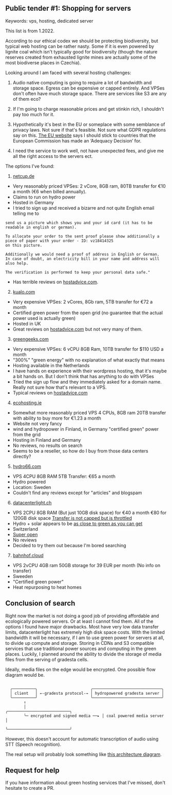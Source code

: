 Public tender #1: Shopping for servers
----------------------------------------------

Keywords: vps, hosting, dedicated server

This list is from 1.2022.

According to our ethical codex we should be protecting biodiversity, but typical web hosting can be rather nasty. Some if it is even powered by lignite coal which isn't typically good for biodiversity (though the nature reserves created from exhausted lignite mines are actually some of the most biodiverse places in Czechia).

Looking around I am faced with several hosting challenges:

1. Audio native computing is going to require a lot of bandwidth and storage space. Egress can be expensive or capped entirely. And VPSes don't often have much storage space. There are services like S3 are any of them eco?

2. If I'm going to charge reasonable prices and get stinkin rich, I shouldn't pay too much for it.

3. Hypothetically it's best in the EU or someplace with some semblance of privacy laws. Not sure if that's feasible. Not sure what GDPR regulations say on this. [The EU website](https://ec.europa.eu/info/law/law-topic/data-protection/reform/rules-business-and-organisations/obligations/what-rules-apply-if-my-organisation-transfers-data-outside-eu_en) says I should stick to countries that the European Commission has made an ‘Adequacy Decision’ for.

4. I need the service to work well, not have unexpected fees, and give me all the right access to the servers ect.

The options I've found:

1. [netcup.de](netcup.de)
 - Very reasonably priced VPSes: 2 vCore, 8GB ram, 80TB transfer for €10 a month (€6 when billed annually).
 - Claims to run on hydro power
 - Hosted in Germany
 - I tried to sign up and received a bizarre and not quite English email telling me to 
 
 ```
 send us a picture which shows you and your id card (it has to be readable in english or german).

To allocate your order to the sent proof please show additionally a
piece of paper with your order - ID: vz18414325
on this picture.

Additionally we would need a proof of address in English or German.
In case of doubt, an electricity bill in your name and address will also help.

The verification is performed to keep your personal data safe."
```
 - Has terrible reviews on [hostadvice.com](https://hostadvice.com/hosting-company/netcup-reviews/#main-info).
 
2. [kualo.com](kualo.com)
 - Very expensive VPSes: 2 vCores, 8Gb ram, 5TB transfer for €72 a month
 - Certified green power from the open grid (no guarantee that the actual power used is actually green)
 - Hosted in UK
 - Great reviews on [hostadvice.com](https://hostadvice.com/hosting-company/kualo-web-hosting-reviews/) but not very many of them.
 
3. [greengeeks.com](greengeeks.com)
 - Very expensive VPSes: 6 vCPU 8GB Ram, 10TB transfer for $110 USD a month
 - "300%" "green energy" with no explanation of what exactly that means
 - Hosting available in the Netherlands
 - I have hands on experience with their wordpress hosting, that it's maybe a bit hands on. But I don't think that has anything to do with VPSes
 - Tried the sign up flow and they immediately asked for a domain name. Really not sure how that's relevant to a VPS.
 - Typical reviews on [hostadvice.com](https://hostadvice.com/hosting-company/greengeeks-reviews/)
 
4. [ecohosting.ie](ecohosting.ie)
 - Somewhat more reasonably priced VPS 4 CPUs, 8GB ram 20TB transfer with ability to buy more for €1.23 a month
 - Website not very fancy
 - wind and hydropower in Finland, in Germany "certified green" power from the grid
 - Hosting in Finland and Germany
 - No reviews, no results on search
 - Seems to be a reseller, so how do I buy from those data centers directly?
 
5. [hydro66.com](hydro66.com)
 - VPS 4CPU 8GB RAM 5TB Transfer: €65 a month
 - Hydro powered
 - Location: Sweden
 - Couldn't find any reviews except for "articles" and blogspam
 
6. [datacenterlight.ch](datacenterlight.ch)
 - VPS 2CPU 8GB RAM (But just 10GB disk space) for €40 a month €80 for 120GB disk space [Transfer is not capped but is throttled](https://redmine.ungleich.ch/projects/open-infrastructure/wiki/FAQ_at_Data_Center_Light#Bandwidth)
 - Hydro + solar appears to be [as close to green as you can get](https://ungleich.ch/en-us/cms/blog/2019/06/28/how-run-really-green-datacenter/)
 - Switzerland
 - [Super open](https://datacenterlight.ch/en-us/cms/open-infrastructure-project/)
 - No reviews
 - Decided to try them out because I'm bored searching
 
7. [bahnhof.cloud](bahnhof.cloud)
 - VPS 2vCPU 4GB ram 50GB storage for 39 EUR per month (No info on transfer)
 - Sweeden
 - "Certified green power"
 - Heat repurposing to heat homes

Conclusion of search
------------------------

Right now the market is not doing a good job of providing affordable and ecologically powered servers. Or at least I cannot find them. All of the options I found have major drawbacks. Most have very low data transfer limits, datacenterlight has extremely high disk space costs. With the limited bandwidth it will be necessary, if I am to use green power for servers at all, to divide up compute and storage. Storing in CDNs and S3 compatible services that use traditional power sources and computing in the green places. Luckily, I planned around the ability to divide the storage of media files from the serving of gradesta cells.

Ideally, media files on the edge would be encrypted. One possible flow diagram would be.

```

  ╭──────────╮                       ╭──────────────────────────────╮
  │ client   │ ←-gradesta protocol-→ │ hydropowered gradesta server │
  ╰──────────╯                       ╰──────────────────────────────╯
        ↑
        │                                 ╭───────────────────────────╮
        ╰─ encrypted and signed media ──▸ │ coal powered media server │
                                          ╰───────────────────────────╯

```

However, this doesn't account for automatic transcription of audio using STT (Speech recognition).

The real setup will probably look something like [this architecture diagram](../gradesta-s.r.o.-commercial-stuff/top_secret/network_architecture.md).

Request for help
-------------------

If you have information about green hosting services that I've missed, don't hesitate to create a PR.
